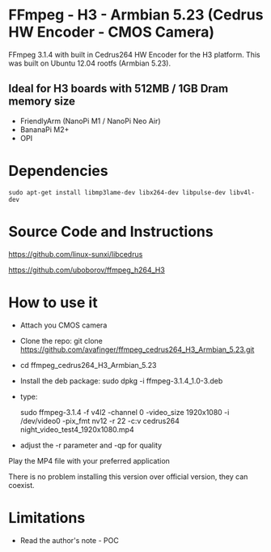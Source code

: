 # FFmpeg - H3 - Armbian 5.23 (Cedrus HW Encoder - CMOS Camera)

FFmpeg 3.1.4 with built in Cedrus264 HW Encoder for the H3 platform.
This was built on Ubuntu 12.04 rootfs (Armbian 5.23).

Ideal for H3 boards with 512MB / 1GB Dram memory size
-----------------------------------------------------

- FriendlyArm (NanoPi M1 / NanoPi Neo Air)
- BananaPi M2+
- OPI


Dependencies
============

	sudo apt-get install libmp3lame-dev libx264-dev libpulse-dev libv4l-dev


Source Code and Instructions
============================

https://github.com/linux-sunxi/libcedrus

https://github.com/uboborov/ffmpeg_h264_H3


How to use it
=============

- Attach you CMOS camera
- Clone the repo: git clone https://github.com/avafinger/ffmpeg_cedrus264_H3_Armbian_5.23.git
- cd ffmpeg_cedrus264_H3_Armbian_5.23
- Install the deb package: sudo dpkg -i ffmpeg-3.1.4_1.0-3.deb
- type: 

	sudo ffmpeg-3.1.4 -f v4l2 -channel 0 -video_size 1920x1080 -i /dev/video0 -pix_fmt nv12 -r 22 -c:v cedrus264 night_video_test4_1920x1080.mp4

- adjust the -r parameter and -qp for quality

Play the MP4 file with your preferred application


There is no problem installing this version over official version, they can coexist.

Limitations
===========
 * Read the author's note - POC

